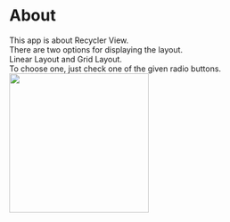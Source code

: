 # About
This app is about Recycler View. <br />
There are two options for displaying the layout. <br />
Linear Layout and Grid Layout. <br />
To choose one, just check one of the given radio buttons. <br />
<img src="login-shared-preferences.gif" width="250"/>
